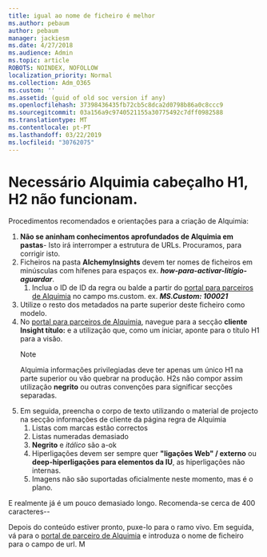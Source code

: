 ```yaml
---
title: igual ao nome de ficheiro é melhor
ms.author: pebaum
author: pebaum
manager: jackiesm
ms.date: 4/27/2018
ms.audience: Admin
ms.topic: article
ROBOTS: NOINDEX, NOFOLLOW
localization_priority: Normal
ms.collection: Adm_O365
ms.custom: ''
ms.assetid: (guid of old soc version if any)
ms.openlocfilehash: 37398436435fb72cb5c8dca2d0798b86a0c8ccc9
ms.sourcegitcommit: 03a156a9c9740521155a30775492c7dff0982588
ms.translationtype: MT
ms.contentlocale: pt-PT
ms.lasthandoff: 03/22/2019
ms.locfileid: "30762075"
---
```

# <a name="required-alchemy-header-h1-h2s-dont-work"></a>Necessário Alquimia cabeçalho H1, H2 não funcionam.
Procedimentos recomendados e orientações para a criação de Alquimia:

1. **Não se aninham conhecimentos aprofundados de Alquimia em pastas**- Isto irá interromper a estrutura de URLs. Procuramos, para corrigir isto.
1. Ficheiros na pasta **AlchemyInsights** devem ter nomes de ficheiros em minúsculas com hífenes para espaços ex. ***how-para-activar-litígio-aguardar***.
    1. Inclua o ID de ID da regra ou balde a partir do [portal para parceiros de Alquimia](https://alchemyportal.azurewebsites.net) no campo ms.custom. ex. ***MS.Custom: 100021***
1. Utilize o resto dos metadados na parte superior deste ficheiro como modelo.
1. No [portal para parceiros de Alquimia](https://alchemyportal.azurewebsites.net), navegue para a secção **cliente Insight título:** e a utilização que, como um iniciar, aponte para o título H1 para a visão. 
    > [!NOTE]
    > Alquimia informações privilegiadas deve ter apenas um único H1 na parte superior ou vão quebrar na produção. H2s não compor assim utilização **negrito** ou outras convenções para significar secções separadas.
1. Em seguida, preencha o corpo de texto utilizando o material de projecto na secção informações de cliente da página regra de Alquimia
    1. Listas com marcas estão correctos
    1. Listas numeradas demasiado
    1. **Negrito** e *itálico* são a-ok
    1. Hiperligações devem ser sempre quer **"ligações Web" / externo** ou **deep-hiperligações para elementos da IU**, as hiperligações não internas.
    1. Imagens não são suportadas oficialmente neste momento, mas é o plano.

E realmente já é um pouco demasiado longo. Recomenda-se cerca de 400 caracteres--

Depois do conteúdo estiver pronto, puxe-lo para o ramo vivo. Em seguida, vá para o [portal de parceiro de Alquimia](https://alchemyportal.azurewebsites.net) e introduza o nome de ficheiro para o campo de url. M